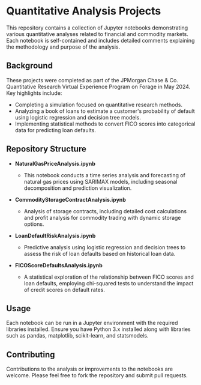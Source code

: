 # Quantitative Analysis Projects

This repository contains a collection of Jupyter notebooks demonstrating various quantitative analyses related to financial and commodity markets. Each notebook is self-contained and includes detailed comments explaining the methodology and purpose of the analysis.

## Background

These projects were completed as part of the JPMorgan Chase & Co. Quantitative Research Virtual Experience Program on Forage in May 2024. Key highlights include:
- Completing a simulation focused on quantitative research methods.
- Analyzing a book of loans to estimate a customer's probability of default using logistic regression and decision tree models.
- Implementing statistical methods to convert FICO scores into categorical data for predicting loan defaults.

## Repository Structure

- **NaturalGasPriceAnalysis.ipynb**
  - This notebook conducts a time series analysis and forecasting of natural gas prices using SARIMAX models, including seasonal decomposition and prediction visualization.

- **CommodityStorageContractAnalysis.ipynb**
  - Analysis of storage contracts, including detailed cost calculations and profit analysis for commodity trading with dynamic storage options.

- **LoanDefaultRiskAnalysis.ipynb**
  - Predictive analysis using logistic regression and decision trees to assess the risk of loan defaults based on historical loan data.

- **FICOScoreDefaultsAnalysis.ipynb**
  - A statistical exploration of the relationship between FICO scores and loan defaults, employing chi-squared tests to understand the impact of credit scores on default rates.

## Usage

Each notebook can be run in a Jupyter environment with the required libraries installed. Ensure you have Python 3.x installed along with libraries such as pandas, matplotlib, scikit-learn, and statsmodels.

## Contributing

Contributions to the analysis or improvements to the notebooks are welcome. Please feel free to fork the repository and submit pull requests.